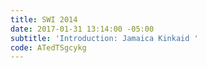 ```yaml
---
title: SWI 2014
date: 2017-01-31 13:14:00 -05:00
subtitle: 'Introduction: Jamaica Kinkaid '
code: ATedTSgcykg
---
```


